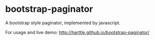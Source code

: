 bootstrap-paginator
===================

A bootstrap style paginator, implemented by javascript.


For usage and live demo: http://harttle.github.io/bootstrap-paginator/
